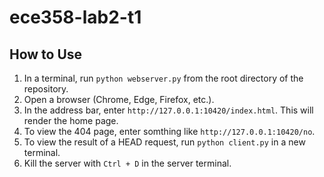 # ece358-lab2-t1

## How to Use

1. In a terminal, run `python webserver.py` from the root directory of the repository.
2. Open a browser (Chrome, Edge, Firefox, etc.).
3. In the address bar, enter `http://127.0.0.1:10420/index.html`. This will render the home page.
4. To view the 404 page, enter somthing like `http://127.0.0.1:10420/no`.
5. To view the result of a HEAD request, run `python client.py` in a new terminal.
6. Kill the server with `Ctrl + D` in the server terminal.
